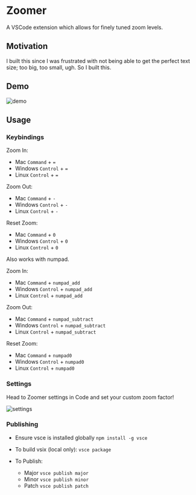 # Zoomer

A VSCode extension which allows for finely tuned zoom levels.

## Motivation

I built this since I was frustrated with not being able to get the perfect text size; too big, too small, ugh. So I built this.

## Demo

![demo](https://raw.githubusercontent.com/anthonyattard/zoomer/master/img/zoomer-demo.gif)

## Usage

### Keybindings

Zoom In:

- Mac `Command` + `=`
- Windows `Control` + `=`
- Linux `Control` + `=`

Zoom Out:

- Mac `Command` + `-`
- Windows `Control` + `-`
- Linux `Control` + `-`

Reset Zoom:

- Mac `Command` + `0`
- Windows `Control` + `0`
- Linux `Control` + `0`

Also works with numpad.

Zoom In:

- Mac `Command` + `numpad_add`
- Windows `Control` + `numpad_add`
- Linux `Control` + `numpad_add`

Zoom Out:

- Mac `Command` + `numpad_subtract`
- Windows `Control` + `numpad_subtract`
- Linux `Control` + `numpad_subtract`

Reset Zoom:

- Mac `Command` + `numpad0`
- Windows `Control` + `numpad0`
- Linux `Control` + `numpad0`

### Settings

Head to Zoomer settings in Code and set your custom zoom factor!

![settings](https://raw.githubusercontent.com/anthonyattard/zoomer/master/img/zoomer-settings.png)

### Publishing

- Ensure vsce is installed globally `npm install -g vsce`

- To build vsix (local only): `vsce package`

- To Publish:
  - Major `vsce publish major`
  - Minor `vsce publish minor`
  - Patch `vsce publish patch`
